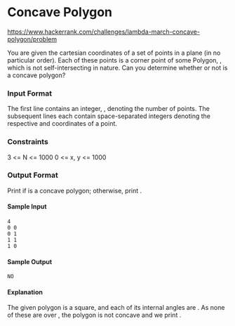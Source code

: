 # Concave Polygon

https://www.hackerrank.com/challenges/lambda-march-concave-polygon/problem

You are given the cartesian coordinates of a set of points in a  plane (in no particular order). Each of these points is a corner point of some Polygon, , which is not self-intersecting in nature. Can you determine whether or not  is a concave polygon?

### Input Format

The first line contains an integer, , denoting the number of points. 
The  subsequent lines each contain  space-separated integers denoting the respective  and  coordinates of a point.

### Constraints

3 <= N <= 1000
0 <= x, y <= 1000

### Output Format

Print  if  is a concave polygon; otherwise, print .

#### Sample Input

```
4
0 0
0 1  
1 1  
1 0
```

#### Sample Output

```
NO
```

#### Explanation

The given polygon is a square, and each of its  internal angles are . As none of these are over , the polygon is not concave and we print .
